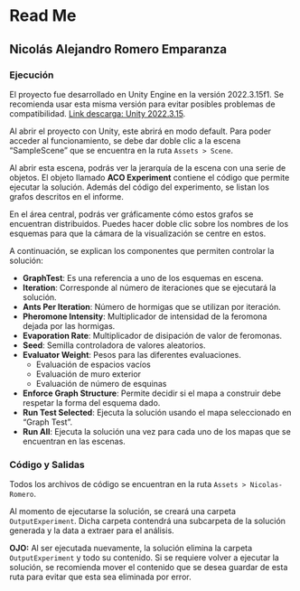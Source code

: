 # Read Me

## Nicolás Alejandro Romero Emparanza

### Ejecución

El proyecto fue desarrollado en Unity Engine en la versión 2022.3.15f1. Se recomienda usar esta misma versión para evitar posibles problemas de compatibilidad. [Link descarga: Unity 2022.3.15](https://unity3d.com/get-unity/download/archive).

Al abrir el proyecto con Unity, este abrirá en modo default. Para poder acceder al funcionamiento, se debe dar doble clic a la escena “SampleScene” que se encuentra en la ruta `Assets > Scene`.

Al abrir esta escena, podrás ver la jerarquía de la escena con una serie de objetos. El objeto llamado **ACO Experiment** contiene el código que permite ejecutar la solución. Además del código del experimento, se listan los grafos descritos en el informe.

En el área central, podrás ver gráficamente cómo estos grafos se encuentran distribuidos. Puedes hacer doble clic sobre los nombres de los esquemas para que la cámara de la visualización se centre en estos.

A continuación, se explican los componentes que permiten controlar la solución:

- **GraphTest**: Es una referencia a uno de los esquemas en escena.
- **Iteration**: Corresponde al número de iteraciones que se ejecutará la solución.
- **Ants Per Iteration**: Número de hormigas que se utilizan por iteración.
- **Pheromone Intensity**: Multiplicador de intensidad de la feromona dejada por las hormigas.
- **Evaporation Rate**: Multiplicador de disipación de valor de feromonas.
- **Seed**: Semilla controladora de valores aleatorios.
- **Evaluator Weight**: Pesos para las diferentes evaluaciones.
  - Evaluación de espacios vacíos
  - Evaluación de muro exterior
  - Evaluación de número de esquinas
- **Enforce Graph Structure**: Permite decidir si el mapa a construir debe respetar la forma del esquema dado.
- **Run Test Selected**: Ejecuta la solución usando el mapa seleccionado en “Graph Test”.
- **Run All**: Ejecuta la solución una vez para cada uno de los mapas que se encuentran en las escenas.

### Código y Salidas

Todos los archivos de código se encuentran en la ruta `Assets > Nicolas-Romero`.

Al momento de ejecutarse la solución, se creará una carpeta `OutputExperiment`. Dicha carpeta contendrá una subcarpeta de la solución generada y la data a extraer para el análisis.

**OJO:** Al ser ejecutada nuevamente, la solución elimina la carpeta `OutputExperiment` y todo su contenido. Si se requiere volver a ejecutar la solución, se recomienda mover el contenido que se desea guardar de esta ruta para evitar que esta sea eliminada por error.
